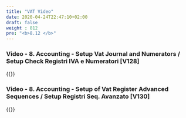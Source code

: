 ```yaml
---
title: "VAT Video"
date: 2020-04-24T22:47:10+02:00
draft: false
weight : 812
pre: "<b>8.12 </b>"
---
```


### Video - 8. Accounting - Setup Vat Journal and Numerators  / Setup Check Registri IVA e Numeratori [V128]
{{<youtube czYBJqmlMNQ>}}

### Video - 8. Accounting - Setup of Vat Register Advanced Sequences / Setup Registri Seq. Avanzato [V130]
{{<youtube SQiDtrQE6_w>}}


